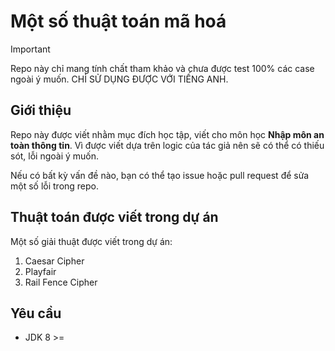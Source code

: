 # Một số thuật toán mã hoá

> [!IMPORTANT]
> Repo này chỉ mang tính chất tham khảo và chưa được test 100% các case ngoài ý muốn. CHỈ SỬ DỤNG ĐƯỢC VỚI TIẾNG ANH.

## Giới thiệu

Repo này được viết nhằm mục đích học tập, viết cho môn học **Nhập môn an toàn thông tin**. Vì được viết dựa trên logic của tác giả nên sẽ có thể có thiếu sót, lỗi ngoài ý muốn. 

Nếu có bất kỳ vấn đề nào, bạn có thể tạo issue hoặc pull request để sửa một số lỗi trong repo. 

## Thuật toán được viết trong dự án

Một số giải thuật được viết trong dự án:
 1. Caesar Cipher
 2. Playfair
 3. Rail Fence Cipher

## Yêu cầu
- JDK 8 >= 